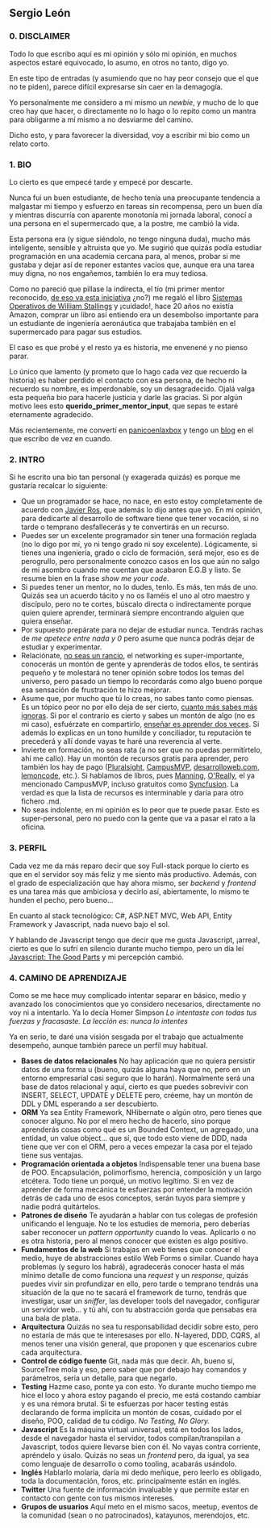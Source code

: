 ## Sergio León

### 0. DISCLAIMER

Todo lo que escribo aquí es mi opinión y sólo mi opinión, en muchos aspectos estaré equivocado, lo asumo, en otros no tanto, digo yo.

En este tipo de entradas (y asumiendo que no hay peor consejo que el que no te piden), parece difícil expresarse sin caer en la demagogía.

Yo personalmente me considero a mí mismo un *newbie*, y mucho de lo que creo hay que hacer, o directamente no lo hago o lo repito como 
un mantra para obligarme a mí mismo a no desviarme del camino.

Dicho esto, y para favorecer la diversidad, voy a escribir mi bio como un relato corto. 

### 1. BIO

Lo cierto es que empecé tarde y empecé por descarte.

Nunca fui un buen estudiante, de hecho tenía una preocupante tendencia a malgastar mi tiempo y esfuerzo en tareas sin recompensa, 
pero un buen día y mientras discurría con aparente monotonía mi jornada laboral, conocí a una persona
en el supermercado que, a la postre, me cambió la vida. 

Esta persona era (y sigue siéndolo, no tengo ninguna duda), mucho más inteligente, sensible y altruista que yo.
Me sugirió que quizás podía estudiar programación en una academia cercana para, al menos, 
probar si me gustaba y dejar así de reponer estantes vacíos que, aunque era una tarea muy digna, no nos engañemos, también lo era muy tediosa. 

Como no pareció que pillase la indirecta, el tío (mi primer mentor reconocido, [de eso va esta iniciativa](https://github.com/rubenfa/mentoria) ¿no?) 
me regaló el libro [Sistemas Operativos de William Stallings](http://librosysolucionarios.net/sistemas-operativos-2da-edicion-william-stalling/) y ¡cuidado!, 
hace 20 años no existía Amazon, comprar un libro así entiendo era un desembolso importante para un estudiante de ingeniería aeronáutica que trabajaba también en el supermercado para pagar sus estudios. 

El caso es que probé y el resto ya es historia, me envenené y no pienso parar. 

Lo único que lamento (y prometo que lo hago cada vez que recuerdo la historia) es haber perdido el contacto con esa persona, 
de hecho ni recuerdo su nombre, es imperdonable, soy un desagradecido. Ojalá valga esta pequeña bio para hacerle justicia y darle las gracias. 
Si por algún motivo lees esto __querido_primer_mentor_input__, que sepas te estaré eternamente agradecido.

Más recientemente, me convertí en [panicoenlaxbox](https://twitter.com/panicoenlaxbox) y tengo un [blog](http://panicoenlaxbox.blogspot.com.es/) en el que escribo de vez en cuando.

### 2. INTRO

Si he escrito una bio tan personal (y exagerada quizás) es porque me gustaría recalcar lo siguiente:
* Que un programador se hace, no nace, en esto estoy completamente de acuerdo con [Javier Ros](https://github.com/rubenfa/mentoria/blob/master/javier_ros_m/javier_ros_m.md), que además lo dijo antes que yo.
En mi opinión, para dedicarte al desarrollo de software tiene que tener vocación, si no tarde o temprano desfallecerás y te convertirás en un recurso.
* Puedes ser un excelente programador sin tener una formación reglada (no lo digo por mí, yo ni tengo grado ni soy excelente). 
Lógicamente, si tienes una ingeniería, grado o ciclo de formación, será mejor, eso es de perogrullo,
pero personalmente conozco casos en los que aún no salgo de mi asombro cuando me cuentan que acabaron E.G.B y listo. 
Se resume bien en la frase *show me your code*.
* Si puedes tener un mentor, no lo dudes, tenlo. Es más, ten más de uno.
Quizás sea un acuerdo tácito y no os llaméis el uno al otro maestro y discípulo, pero no te cortes, búscalo directa o indirectamente
porque quien quiere aprender, terminará siempre encontrando alguien que quiera enseñar.
* Por supuesto prepárate para no dejar de estudiar nunca. Tendrás rachas de *me apetece entre nada y 0* pero asume que nunca podrás dejar de estudiar y experimentar.
* Relaciónate, [no seas un rancio](https://github.com/rubenfa/mentoria/blob/master/ruben_fernandez_a/ruben_fernandez_a.md), 
el networking es super-importante, conocerás un montón de gente y aprenderás de todos ellos, 
te sentirás pequeño y te molestará no tener opinión sobre todos los temas del universo, 
pero pasado un tiempo lo recordarás como algo bueno porque esa sensación de frustración te hizo mejorar.
* Asume que, por mucho que tú lo creas, no sabes tanto como piensas. Es un tópico peor no por ello deja de ser cierto, [cuanto más sabes más ignoras](https://es.answers.yahoo.com/question/index?qid=20110304093151AAf83be).
Si por el contrario es cierto y sabes un montón de algo (no es mi caso), esfuérzate en compartirlo, [enseñar es aprender dos veces](https://es.wikiquote.org/wiki/Joseph_Joubert). Si además lo explicas en un tono humilde y conciliador, 
tu reputación te precederá y allí donde vayas te haré una reverencia al verte.
* Invierte en formación, no seas rata (a no ser que no puedas permitírtelo, ahí me callo). Hay un montón de recursos gratis para aprender, pero también los hay de pago ([Pluralsight](https://www.pluralsight.com/), [CampusMVP](http://www.campusmvp.es/), [desarrolloweb.com](http://desarrolloweb.com/), [lemoncode](http://lemoncode.net/), etc.). Si hablamos de libros, pues [Manning](https://www.manning.com/), [O'Really](http://www.oreilly.com/), el ya mencionado CampusMVP, incluso gratuitos como [Syncfusion](https://www.syncfusion.com/resources/techportal/ebooks). La verdad es que la lista de recursos es interminable y daría para otro fichero .md.
* No seas indolente, en mi opinión es lo peor que te puede pasar. Esto es super-personal, pero no puedo con la gente que va a pasar el rato a la oficina.

### 3. PERFIL

Cada vez me da más reparo decir que soy Full-stack porque lo cierto es que en el servidor soy más feliz y me siento más productivo. Además, con el grado de especialización que hay ahora mismo, ser *backend* y *frontend* es una tarea más que ambiciosa y decirlo así, abiertamente, lo mismo te hunden el pecho, pero bueno...

En cuanto al stack tecnológico: C#, ASP.NET MVC, Web API, Entity Framework y Javascript, nada nuevo bajo el sol.

Y hablando de Javascript tengo que decir que me gusta Javascript, ¡arrea!, cierto es que lo sufrí en silencio durante mucho tiempo, pero un día leí [Javascript: The Good Parts](https://www.amazon.com/JavaScript-Good-Parts-Douglas-Crockford/dp/0596517742) y mi percepción cambió.

### 4. CAMINO DE APRENDIZAJE

Como se me hace muy complicado intentar separar en básico, medio y avanzado los conocimientos que yo considero necesarios, 
directamente no voy ni a intentarlo. Ya lo decía Homer Simpson *Lo intentaste con todas tus fuerzas y fracasaste. La lección es: nunca lo intentes*

Ya en serio, te daré una visión sesgada por el trabajo que actualmente desempeño, aunque también parece un perfil muy habitual.

* **Bases de datos relacionales** No hay aplicación que no quiera persistir datos de una forma u (bueno, quizás alguna haya que no, 
pero en un entorno empresarial casi seguro que lo harán). Normalmente será una base de datos relacional y aquí, 
cierto es que puedes sobrevivir con INSERT, SELECT, UPDATE y DELETE pero, créeme, hay un montón de DDL y DML esperando a ser descubierto. 
* **ORM** Ya sea Entity Framework, NHibernate o algún otro, pero tienes que conocer alguno. 
No por el mero hecho de hacerlo, sino porque aprenderás cosas como qué es un Bounded Context, un agregado, una entidad, un value object... 
que sí, que todo esto viene de DDD, nada tiene que ver con el ORM, pero a veces empezar la casa por el tejado tiene sus ventajas.
* **Programación orientada a objetos** Indispensable tener una buena base de POO. 
Encapsulación, polimorfismo, herencia, composición y un largo etcétera. 
Todo tiene un porqué, un motivo legítimo. Si en vez de aprender de forma mecánica te esfuerzas por entender 
la motivación detrás de cada uno de esos conceptos, serán tuyos para siempre y nadie podrá quitártelos.
* **Patrones de diseño** Te ayudarán a hablar con tus colegas de profesión unificando el lenguaje. 
No te los estudies de memoria, pero deberías saber reconocer un *pattern opportunity* cuando lo veas. 
Aplicarlo o no es otra historia, pero al menos conocer que existen es algo positivo.
* **Fundamentos de la web** Si trabajas en web tienes que conocer el medio, huye de abstracciones estilo Web Forms o similar. 
Cuando haya problemas (y seguro los habrá), agradecerás conocer hasta el más mínimo detalle de como funciona una *request* y un *response*, 
quizás puedes vivir sin profundizar en ello, pero tarde o temprano tendrás una situación de la que no te sacará el framework de turno, 
tendrás que investigar, usar un *sniffer*, las developer tools del navegador, configurar un servidor web... y tú ahí, 
con tu abstracción gorda que pensabas era una bala de plata.
* **Arquitectura** Quizás no sea tu responsabilidad decidir sobre esto, pero no estaría de más que te interesases por ello. 
N-layered, DDD, CQRS, al menos tener una visión general, que proponen y que escenarios cubre cada arquitectura.
* **Control de código fuente** Git, nada más que decir. 
Ah, bueno sí, SourceTree mola y eso, pero saber que por debajo hay comandos y parámetros, sería un detalle, para que negarlo.
* **Testing** Hazme caso, ponte ya con esto. Yo durante mucho tiempo me hice el loco y ahora estoy pagando el precio, 
me está costando cambiar y es una rémora brutal. Si te esfuerzas por hacer testing estás declarando de forma implícita un montón de cosas, 
cuidado por el diseño, POO, calidad de tu código. *No Testing, No Glory.*
* **Javascript** Es la máquina virtual universal, está en todos los lados, desde el navegador hasta el servidor, 
todos compilan/transpilan a Javascript, todos quiere llevarse bien con él. No vayas contra corriente, apréndelo y úsalo. 
Quizás no seas un *frontend* pero, da igual, ya sea como lenguaje de desarrollo o como tooling, acabarás usándolo.
* **Inglés** Hablarlo molaría, daría mi dedo meñique, pero leerlo es obligado, toda la documentación, foros, etc. principalmente están en inglés.
* **Twitter** Una fuente de información invaluable y que permite estar en contacto con gente con tus mismos intereses.
* **Grupos de usuarios** Aquí meto en el mismo sacos, meetup, eventos de la comunidad (sean o no patrocinados), katayunos, merendojos, etc.